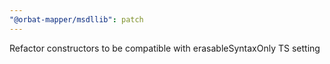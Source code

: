 ```yaml
---
"@orbat-mapper/msdllib": patch
---
```


Refactor constructors to be compatible with erasableSyntaxOnly TS setting

